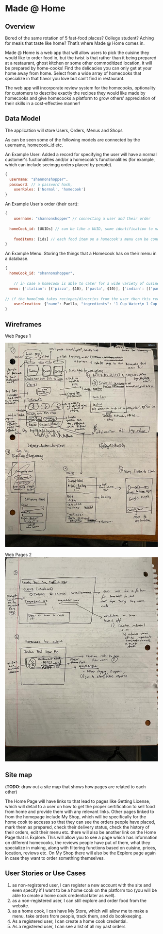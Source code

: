 # Made @ Home 

## Overview


Bored of the same rotation of 5 fast-food places? College student? Aching for meals that taste like home? That’s where Made @ Home comes in. 

Made @ Home is a web app that will allow users to pick the cuisine they would like to order food in, but the twist is that rather than it being prepared at a restaurant, ghost kitchen or some other commoditized location, it will be prepared by home-cooks! Find the delicacies you can only get at your home away from home. Select from a wide array of homecooks that specialize in that flavor you love but can’t find in restaurant. 

The web app will incorporate review system for the homecooks, optionality for customers to describe exactly the recipes they would like made by homecooks and give homecooks a platform to grow others’ appreciation of their skills in a cost-effective manner! 


## Data Model

The application will store Users, Orders, Menus and Shops

As can be seen some of the following models are connected by the username, homecook_id etc. 

An Example User: Added a record for specifying the user will have a normal customer's fuctionalities and/or a homecook's functionalities (for example, which can include seeimgg orders placed by people). 

```javascript
{
  username: "shannonshopper",
  password: // a password hash,
	userRoles: ['Normal', 'homecook']
}
```

An Example User's order (their cart): 

```javascript
{
	username: "shannonshopper" // connecting a user and their order 

  homeCook_id: [UUIDs] // can be like a UUID, some identification to map the homecook they are ordering from. Array because maybe they order from multiple locations 

	foodItems: [ids] // each food item on a homecook's menu can be connected to an id that we store in this array. this will likely be a 2D array to account for ordering from mutliple homecooks and as such multiple menus. 
}
```
An Example Menu: Storing the things that a Homecook has on their menu in a database. 
```javascript
{
  homeCook_id: "shannonshopper",

	// in case a homecook is able to cater for a wide variety of cusines
  menu: {'italian': [('pizza', $10), ('pasta', $10)], {'indian': [('paneer butter masala', $10), ('naan', $10)]}  

// if the homeCook takes reciepes/directins from the user then this record will be used to store that. 
	userCreation: {"name": Paella, "ingredients": '1 Cup Water\n 1 Cup Tomato', "Description": "heat pan for 10 minutes, add the tomatoes..."}
}

```

## Wireframes

Web Pages 1 

![list create](documentation/WebPage1.png)

Web Pages 2 
![list create](documentation/WebPage2.png) 


## Site map

(__TODO__: draw out a site map that shows how pages are related to each other)

The Home Page will have links to that lead to pages like Getting License, which will detail to a user on how to get the proper certification to sell food from home and provide them with any relevant links. Other pages linked to from the homepage include My Shop, which will be specifically for the home cook to accesss so that they can see the orders people have placed, mark them as prepared, check their delivery status, check the history of their orders, edit their menu etc. there will also be another link on the Home Page that is Explore. This will allow you to see a page which has information on different homecooks, the reviews people have put of them, what they specialize in making, along with filtering functions based on cuisine, prices, location, reviews etc. On My Shop there will also be the Explore page again in case they want to order something themselves. 

## User Stories or Use Cases

1. as non-registered user, I can register a new account with the site and even specify if I want to be a home cook on the platform too (you will be able to create a home cook credential later as well).  
2. as a non-registered user, I can still explore and order food from the website. 
3. as a home cook, I can have My Store, which will allow me to make a menu, take orders from people, track them, and do bookkeeping. 
4. As a registered user, I can create a home cook credential.
5. As a registered user, I can see a list of all my past orders 

